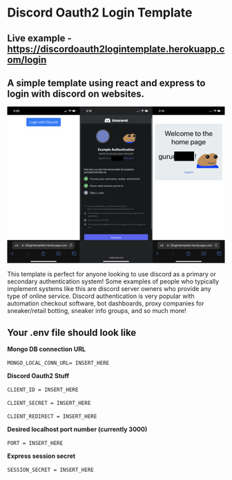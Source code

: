 # Discord Oauth2 Login Template

## Live example - https://discordoauth2logintemplate.herokuapp.com/login

## A simple template using react and express to login with discord on websites.

<p>
  <img src="https://raw.githubusercontent.com/gurubac/Discord-Oauth2-Login-Template/main/readmeimage.png" />
</p>

This template is perfect for anyone looking to use discord as a primary or secondary authentication system! Some examples of people who typically implement systems like this are discord server owners who provide any type of online service. Discord authentication is very popular with automation checkout software, bot dashboards, proxy companies for sneaker/retail botting, sneaker info groups, and so much more!
## Your .env file should look like

**Mongo DB connection URL**

```MONGO_LOCAL_CONN_URL= INSERT_HERE```

**Discord Oauth2 Stuff**

```CLIENT_ID = INSERT_HERE```

```CLIENT_SECRET = INSERT_HERE```

```CLIENT_REDIRECT = INSERT_HERE```

**Desired localhost port number (currently 3000)**

```PORT = INSERT_HERE```

**Express session secret**

```SESSION_SECRET = INSERT_HERE```